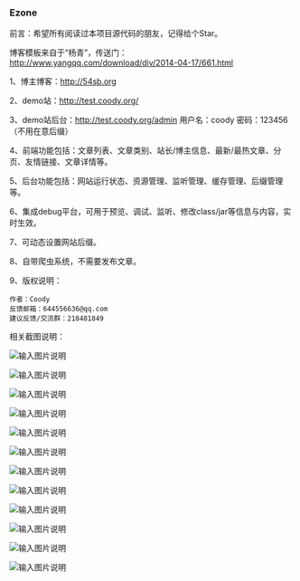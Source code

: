 
### Ezone

前言：希望所有阅读过本项目源代码的朋友，记得给个Star。

博客模板来自于“杨青”，传送门：http://www.yangqq.com/download/div/2014-04-17/661.html

1、博主博客：http://54sb.org

2、demo站：http://test.coody.org/

3、demo站后台：http://test.coody.org/admin 用户名：coody 密码：123456 （不用在意后缀）

4、前端功能包括：文章列表、文章类别、站长/博主信息、最新/最热文章、分页、友情链接、文章详情等。

5、后台功能包括：网站运行状态、资源管理、监听管理、缓存管理、后缀管理等。

6、集成debug平台，可用于预览、调试、监听、修改class/jar等信息与内容，实时生效。

7、可动态设置网站后缀。

8、自带爬虫系统，不需要发布文章。

9、版权说明：

    作者：Coody
    反馈邮箱：644556636@qq.com
    建议反馈/交流群：218481849

相关截图说明：

![输入图片说明](https://gitee.com/uploads/images/2018/0424/112258_d2da2f3f_1200611.png "1.png")

![输入图片说明](https://gitee.com/uploads/images/2018/0424/112307_ba6dc63d_1200611.png "2.png")

![输入图片说明](https://gitee.com/uploads/images/2018/0424/112312_04062236_1200611.png "3.png")

![输入图片说明](https://gitee.com/uploads/images/2018/0424/112318_c57e764a_1200611.png "4.png")

![输入图片说明](https://gitee.com/uploads/images/2018/0424/112326_183e133a_1200611.png "5.png")

![输入图片说明](https://gitee.com/uploads/images/2018/0424/112334_3b07a94e_1200611.png "6.png")

![输入图片说明](https://gitee.com/uploads/images/2018/0424/112342_fce70fcb_1200611.png "7.png")

![输入图片说明](https://gitee.com/uploads/images/2018/0424/112348_8ddbd086_1200611.png "8.png")

![输入图片说明](https://gitee.com/uploads/images/2018/0424/112353_7480f4d3_1200611.png "9.png")

![输入图片说明](https://gitee.com/uploads/images/2018/0424/112359_c1bdc05b_1200611.png "10.png")

![输入图片说明](https://gitee.com/uploads/images/2018/0424/112406_e0ac0d1f_1200611.png "11.png")

![输入图片说明](https://gitee.com/uploads/images/2018/0424/112412_99f53a17_1200611.png "12.png")